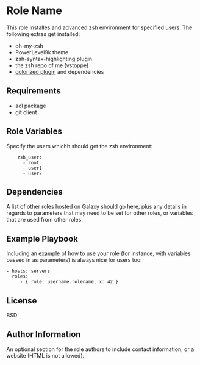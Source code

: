 Role Name
=========

This role installes and advanced zsh environment for specified users. The following extras get installed:

* oh-my-zsh
* PowerLevel9k theme
* zsh-syntax-highlighting plugin
* the zsh repo of me (vstoppe)
* [colorized plugin](https://github.com/ohmyzsh/ohmyzsh/tree/master/plugins/colorize) and dependencies

Requirements
------------

* acl package
* git client


Role Variables
--------------

Specify the users whichh should get the zsh environment:

		zsh_user:
		  - root
		  - user1
		  - user2

Dependencies
------------

A list of other roles hosted on Galaxy should go here, plus any details in regards to parameters that may need to be set for other roles, or variables that are used from other roles.

Example Playbook
----------------

Including an example of how to use your role (for instance, with variables passed in as parameters) is always nice for users too:

    - hosts: servers
      roles:
         - { role: username.rolename, x: 42 }

License
-------

BSD

Author Information
------------------

An optional section for the role authors to include contact information, or a website (HTML is not allowed).
